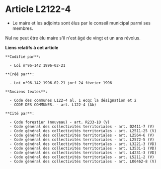 # Article L2122-4

- Le maire et les adjoints sont élus par le conseil municipal parmi ses membres.

Nul ne peut être élu maire s'il n'est âgé de vingt et un ans révolus.

**Liens relatifs à cet article**

	**Codifié par**:

	  - Loi n°96-142 1996-02-21

	**Créé par**:

	  - Loi n°96-142 1996-02-21 jorf 24 février 1996

	**Anciens textes**:

	  - Code des communes L122-4 al. 1 ecqc la désignation et 2
	  - CODE DES COMMUNES. - art. L122-4 (Ab)

	**Cité par**:

	  - Code forestier (nouveau) - art. R233-10 (V)
	  - Code général des collectivités territoriales - art. D2411-7 (V)
	  - Code général des collectivités territoriales - art. L2511-25 (V)
	  - Code général des collectivités territoriales - art. L2564-6 (V)
	  - Code général des collectivités territoriales - art. L2572-5 (V)
	  - Code général des collectivités territoriales - art. L3221-3 (VD)
	  - Code général des collectivités territoriales - art. L3531-1 (VD)
	  - Code général des collectivités territoriales - art. L4231-3 (VD)
	  - Code général des collectivités territoriales - art. L5211-2 (V)
	  - Code général des collectivités territoriales - art. LO6462-8 (V)
